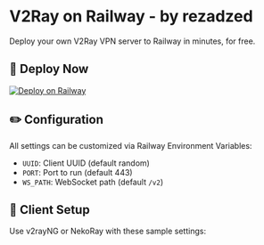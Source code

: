 # V2Ray on Railway - by rezadzed

Deploy your own V2Ray VPN server to Railway in minutes, for free.

## 🧪 Deploy Now

[![Deploy on Railway](https://railway.app/button.svg)](https://railway.app/new/template?repository=https://github.com/rezadzed/v2ray-railway-free)

## ✏️ Configuration
All settings can be customized via Railway Environment Variables:
- `UUID`: Client UUID (default random)
- `PORT`: Port to run (default 443)
- `WS_PATH`: WebSocket path (default `/v2`)

## 📱 Client Setup
Use v2rayNG or NekoRay with these sample settings:
